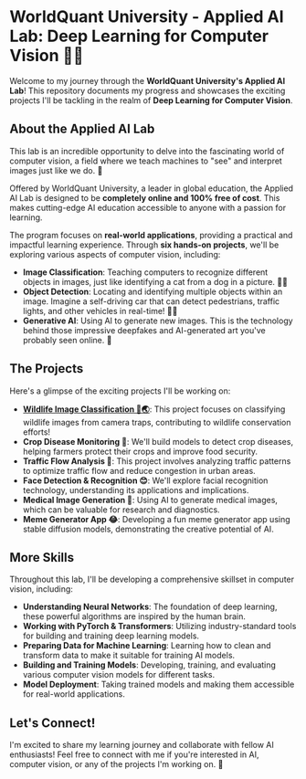 # WorldQuant University - Applied AI Lab: Deep Learning for Computer Vision 🤖📸

Welcome to my journey through the **WorldQuant University's Applied AI Lab**! This repository documents my progress and showcases the exciting projects I'll be tackling in the realm of **Deep Learning for Computer Vision**.

## About the Applied AI Lab

This lab is an incredible opportunity to delve into the fascinating world of computer vision, a field where we teach machines to "see" and interpret images just like we do. 🧠

Offered by WorldQuant University, a leader in global education, the Applied AI Lab is designed to be **completely online and 100% free of cost**. This makes cutting-edge AI education accessible to anyone with a passion for learning.

The program focuses on **real-world applications**, providing a practical and impactful learning experience. Through **six hands-on projects**, we'll be exploring various aspects of computer vision, including:

- **Image Classification**:  Teaching computers to recognize different objects in images, just like identifying a cat from a dog in a picture. 🐶🐱
- **Object Detection**:  Locating and identifying multiple objects within an image. Imagine a self-driving car that can detect pedestrians, traffic lights, and other vehicles in real-time! 🚗🚦
- **Generative AI**:  Using AI to generate new images. This is the technology behind those impressive deepfakes and AI-generated art you've probably seen online. 🎨

## The Projects

Here's a glimpse of the exciting projects I'll be working on:

- [**Wildlife Image Classification 🦁🌏**](https://github.com/maxim-eyengue/WQU-Applied-AI-Lab/tree/main/P01_Widlife_Conservation_Ivory_Coast): This project focuses on classifying wildlife images from camera traps, contributing to wildlife conservation efforts!
- **Crop Disease Monitoring 🌿**: We'll build models to detect crop diseases, helping farmers protect their crops and improve food security.
- **Traffic Flow Analysis 🚗**: This project involves analyzing traffic patterns to optimize traffic flow and reduce congestion in urban areas.
- **Face Detection & Recognition 😊**: We'll explore facial recognition technology, understanding its applications and implications.
- **Medical Image Generation 🏥**: Using AI to generate medical images, which can be valuable for research and diagnostics.
- **Meme Generator App 😂**:  Developing a fun meme generator app using stable diffusion models, demonstrating the creative potential of AI.

## More Skills

Throughout this lab, I'll be developing a comprehensive skillset in computer vision, including:

- **Understanding Neural Networks**: The foundation of deep learning, these powerful algorithms are inspired by the human brain.
- **Working with PyTorch & Transformers**: Utilizing industry-standard tools for building and training deep learning models.
- **Preparing Data for Machine Learning**: Learning how to clean and transform data to make it suitable for training AI models.
- **Building and Training Models**:  Developing, training, and evaluating various computer vision models for different tasks.
- **Model Deployment**: Taking trained models and making them accessible for real-world applications.

## Let's Connect!

I'm excited to share my learning journey and collaborate with fellow AI enthusiasts! Feel free to connect with me if you're interested in AI, computer vision, or any of the projects I'm working on.  🤝